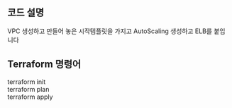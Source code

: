 ## 코드 설명
VPC 생성하고 만들어 놓은 시작템플릿을 가지고 AutoScaling 생성하고 ELB를 붙입니다

## Terraform 명령어
terraform init  
terraform plan  
terraform apply  
